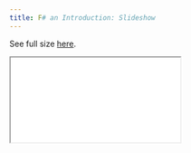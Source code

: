 ```yaml
---
title: F# an Introduction: Slideshow
---
```


See full size [here](/slides/FSharpIntroduction.html).

<div class="slides" >
<iframe src="/slides/FSharpIntroduction.html" />
</div>


